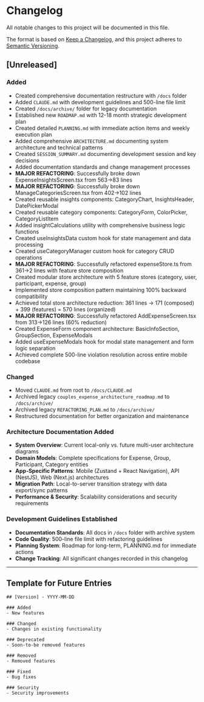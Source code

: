 # Changelog

All notable changes to this project will be documented in this file.

The format is based on [Keep a Changelog](https://keepachangelog.com/en/1.0.0/),
and this project adheres to [Semantic Versioning](https://semver.org/spec/v2.0.0.html).

## [Unreleased]

### Added
- Created comprehensive documentation restructure with `/docs` folder
- Added `CLAUDE.md` with development guidelines and 500-line file limit
- Created `/docs/archive/` folder for legacy documentation  
- Established new `ROADMAP.md` with 12-18 month strategic development plan
- Created detailed `PLANNING.md` with immediate action items and weekly execution plan
- Added comprehensive `ARCHITECTURE.md` documenting system architecture and technical patterns
- Created `SESSION_SUMMARY.md` documenting development session and key decisions
- Added documentation standards and change management processes
- **MAJOR REFACTORING**: Successfully broke down ExpenseInsightsScreen.tsx from 563→83 lines
- **MAJOR REFACTORING**: Successfully broke down ManageCategoriesScreen.tsx from 402→102 lines
- Created reusable insights components: CategoryChart, InsightsHeader, DatePickerModal
- Created reusable category components: CategoryForm, ColorPicker, CategoryListItem
- Added insightCalculations utility with comprehensive business logic functions
- Created useInsightsData custom hook for state management and data processing
- Created useCategoryManager custom hook for category CRUD operations
- **MAJOR REFACTORING**: Successfully refactored expenseStore.ts from 361→2 lines with feature store composition
- Created modular store architecture with 5 feature stores (category, user, participant, expense, group)
- Implemented store composition pattern maintaining 100% backward compatibility
- Achieved total store architecture reduction: 361 lines → 171 (composed) + 399 (features) = 570 lines (organized)
- **MAJOR REFACTORING**: Successfully refactored AddExpenseScreen.tsx from 313→126 lines (60% reduction)
- Created ExpenseForm component architecture: BasicInfoSection, GroupSection, ExpenseModals
- Added useExpenseModals hook for modal state management and form logic separation
- Achieved complete 500-line violation resolution across entire mobile codebase

### Changed
- Moved `CLAUDE.md` from root to `/docs/CLAUDE.md`
- Archived legacy `couples_expense_architecture_roadmap.md` to `/docs/archive/`
- Archived legacy `REFACTORING_PLAN.md` to `/docs/archive/`
- Restructured documentation for better organization and maintenance

### Architecture Documentation Added
- **System Overview**: Current local-only vs. future multi-user architecture diagrams
- **Domain Models**: Complete specifications for Expense, Group, Participant, Category entities
- **App-Specific Patterns**: Mobile (Zustand + React Navigation), API (NestJS), Web (Next.js) architectures
- **Migration Path**: Local-to-server transition strategy with data export/sync patterns
- **Performance & Security**: Scalability considerations and security requirements

### Development Guidelines Established
- **Documentation Standards**: All docs in `/docs` folder with archive system
- **Code Quality**: 500-line file limit with refactoring guidelines  
- **Planning System**: Roadmap for long-term, PLANNING.md for immediate actions
- **Change Tracking**: All significant changes recorded in this changelog

---

## Template for Future Entries

```
## [Version] - YYYY-MM-DD

### Added
- New features

### Changed
- Changes in existing functionality

### Deprecated
- Soon-to-be removed features

### Removed
- Removed features

### Fixed
- Bug fixes

### Security
- Security improvements
```